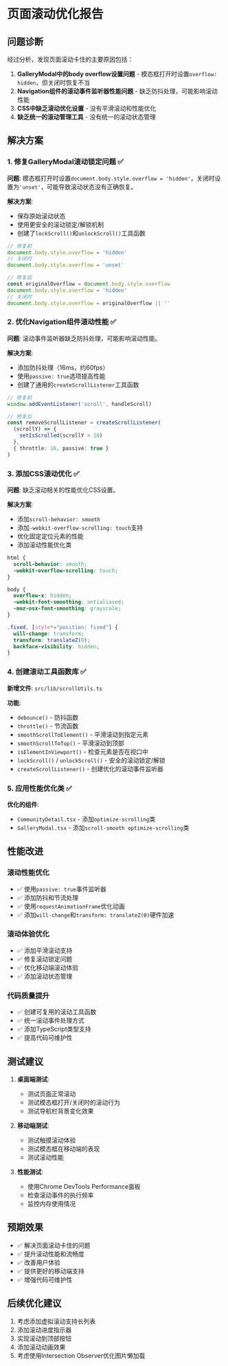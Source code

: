 # 页面滚动优化报告

## 问题诊断

经过分析，发现页面滚动卡住的主要原因包括：

1. **GalleryModal中的body overflow设置问题** - 模态框打开时设置`overflow: hidden`，但关闭时恢复不当
2. **Navigation组件的滚动事件监听器性能问题** - 缺乏防抖处理，可能影响滚动性能
3. **CSS中缺乏滚动优化设置** - 没有平滑滚动和性能优化
4. **缺乏统一的滚动管理工具** - 没有统一的滚动状态管理

## 解决方案

### 1. 修复GalleryModal滚动锁定问题 ✅

**问题**: 模态框打开时设置`document.body.style.overflow = 'hidden'`，关闭时设置为`'unset'`，可能导致滚动状态没有正确恢复。

**解决方案**:
- 保存原始滚动状态
- 使用更安全的滚动锁定/解锁机制
- 创建了`lockScroll()`和`unlockScroll()`工具函数

```typescript
// 修复前
document.body.style.overflow = 'hidden'
// 关闭时
document.body.style.overflow = 'unset'

// 修复后
const originalOverflow = document.body.style.overflow
document.body.style.overflow = 'hidden'
// 关闭时
document.body.style.overflow = originalOverflow || ''
```

### 2. 优化Navigation组件滚动性能 ✅

**问题**: 滚动事件监听器缺乏防抖处理，可能影响滚动性能。

**解决方案**:
- 添加防抖处理（16ms，约60fps）
- 使用`passive: true`选项提高性能
- 创建了通用的`createScrollListener`工具函数

```typescript
// 修复前
window.addEventListener('scroll', handleScroll)

// 修复后
const removeScrollListener = createScrollListener(
  (scrollY) => {
    setIsScrolled(scrollY > 10)
  },
  { throttle: 16, passive: true }
)
```

### 3. 添加CSS滚动优化 ✅

**问题**: 缺乏滚动相关的性能优化CSS设置。

**解决方案**:
- 添加`scroll-behavior: smooth`
- 添加`-webkit-overflow-scrolling: touch`支持
- 优化固定定位元素的性能
- 添加滚动性能优化类

```css
html {
  scroll-behavior: smooth;
  -webkit-overflow-scrolling: touch;
}

body {
  overflow-x: hidden;
  -webkit-font-smoothing: antialiased;
  -moz-osx-font-smoothing: grayscale;
}

.fixed, [style*="position: fixed"] {
  will-change: transform;
  transform: translateZ(0);
  backface-visibility: hidden;
}
```

### 4. 创建滚动工具函数库 ✅

**新增文件**: `src/lib/scrollUtils.ts`

**功能**:
- `debounce()` - 防抖函数
- `throttle()` - 节流函数
- `smoothScrollToElement()` - 平滑滚动到指定元素
- `smoothScrollToTop()` - 平滑滚动到顶部
- `isElementInViewport()` - 检查元素是否在视口中
- `lockScroll()` / `unlockScroll()` - 安全的滚动锁定/解锁
- `createScrollListener()` - 创建优化的滚动事件监听器

### 5. 应用性能优化类 ✅

**优化的组件**:
- `CommunityDetail.tsx` - 添加`optimize-scrolling`类
- `GalleryModal.tsx` - 添加`scroll-smooth optimize-scrolling`类

## 性能改进

### 滚动性能优化
- ✅ 使用`passive: true`事件监听器
- ✅ 添加防抖和节流处理
- ✅ 使用`requestAnimationFrame`优化动画
- ✅ 添加`will-change`和`transform: translateZ(0)`硬件加速

### 滚动体验优化
- ✅ 添加平滑滚动支持
- ✅ 修复滚动锁定问题
- ✅ 优化移动端滚动体验
- ✅ 添加滚动状态管理

### 代码质量提升
- ✅ 创建可复用的滚动工具函数
- ✅ 统一滚动事件处理方式
- ✅ 添加TypeScript类型支持
- ✅ 提高代码可维护性

## 测试建议

1. **桌面端测试**:
   - 测试页面正常滚动
   - 测试模态框打开/关闭时的滚动行为
   - 测试导航栏背景变化效果

2. **移动端测试**:
   - 测试触摸滚动体验
   - 测试模态框在移动端的表现
   - 测试滚动性能

3. **性能测试**:
   - 使用Chrome DevTools Performance面板
   - 检查滚动事件的执行频率
   - 监控内存使用情况

## 预期效果

- ✅ 解决页面滚动卡住的问题
- ✅ 提升滚动性能和流畅度
- ✅ 改善用户体验
- ✅ 提供更好的移动端支持
- ✅ 增强代码可维护性

## 后续优化建议

1. 考虑添加虚拟滚动支持长列表
2. 添加滚动进度指示器
3. 实现滚动到顶部按钮
4. 添加滚动动画效果
5. 考虑使用Intersection Observer优化图片懒加载
